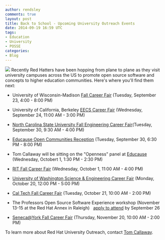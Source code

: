 ```yaml
---
author: rendsley
comments: true
layout: post
title: Back to School - Upcoming University Outreach Events
date: 2014-09-19 16:59 UTC
tags:
- Education
- University
- POSSE
categories:
- Blog
---
```

<img src="http://community.redhat.com/images/blog/fl_postcard.jpg"> Recently Red Hatters have been hopping from plane to plane as they visit university campuses across the US to promote open source software and concepts to higher education communities. Here's where you'll find them next:

- University of Wisconsin-Madison [Fall Career Fair](http://www.today.wisc.edu/events/view/74464) (Tuesday, September 23, 4:00 - 8:00 PM)

- University of California, Berkeley [EECS Career Fair](https://career.berkeley.edu/fairs/fairs.stm) (Wednesday, September 24, 11:00 AM - 3:00 PM)

- [North Carolina State University Fall Engineering Career Fair](http://students.engr.ncsu.edu/careerfair/)(Tuesday, September 30, 9:30 AM - 4:00 PM)

- [Educause Open Communities Reception](http://www.educause.edu/annual-conference/2014/open-reception) (Tuesday, September 30, 6:30 PM - 8:00 PM)

- Tom Callaway will be sitting on the "Openness" panel at [Educause](
http://www.educause.edu/annual-conference/2014/openness) (Wednesday, Octobert 1,
1:30 PM - 2:30 PM)

- [RIT Fall Career Fair](http://www.rit.edu/emcs/oce/employers/fall-spring-career-fairs) (Wednesday, October 1, 11:00 AM - 4:00 PM)

- [University of Washington Science & Engineering Career Fair](http://uwseba.com/career-fair-information/career-fair-students/) (Monday, October 20, 12:00 PM - 5:00 PM)

- [Cal Tech Fall Career Fair](https://career.caltech.edu/students/fair) (Tuesday, October 21, 10:00 AM - 2:00 PM)

- The Professors Open Source Software Experience workshop (November 13-15 at the Red Hat Annex in Raleigh) &nbsp; [apply to attend](http://foss2serve.org/index.php/POSSE_Announcement_2014-11) by September 26

- [Seneca@York Fall Career Fair](http://www.senecac.on.ca/student/careerservices/students/fairs/2014-york-fall.html) (Thursday, November 20, 10:00 AM - 2:00 PM)

To learn more about Red Hat University Outreach, contact [Tom Callaway](mailto:tcallawa@redhat.com).